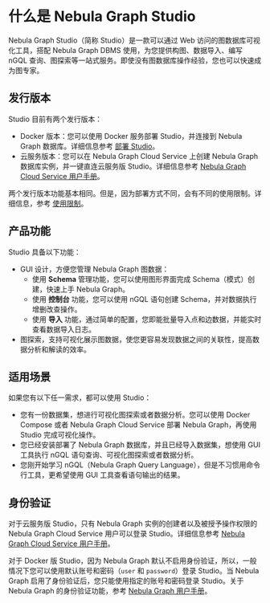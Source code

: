 # 什么是 Nebula Graph Studio

Nebula Graph Studio（简称 Studio）是一款可以通过 Web 访问的图数据库可视化工具，搭配 Nebula Graph DBMS 使用，为您提供构图、数据导入、编写 nGQL 查询、图探索等一站式服务。即使没有图数据库操作经验，您也可以快速成为图专家。

## 发行版本

Studio 目前有两个发行版本：

- Docker 版本：您可以使用 Docker 服务部署 Studio，并连接到 Nebula Graph 数据库。详细信息参考 [部署 Studio](../deploy-connect/st-ug-connect.md)。
- 云服务版本：您可以在 Nebula Graph Cloud Service 上创建 Nebula Graph 数据库实例，并一键直连云服务版 Studio。详细信息参考 [Nebula Graph Cloud Service 用户手册](https://cloud-docs.nebula-graph.com.cn/cn/posts/manage-instances/dbaas-ug-connect-nebulastudio/ "点击前往 Nebula Graph Cloud Service 用户手册")。

两个发行版本功能基本相同。但是，因为部署方式不同，会有不同的使用限制。详细信息，参考 [使用限制](st-ug-limitations.md)。

## 产品功能

Studio 具备以下功能：

- GUI 设计，方便您管理 Nebula Graph 图数据：
  - 使用 **Schema** 管理功能，您可以使用图形界面完成 Schema（模式）创建，快速上手 Nebula Graph。
  - 使用 **控制台** 功能，您可以使用 nGQL 语句创建 Schema，并对数据执行增删改查操作。
  - 使用 **导入** 功能，通过简单的配置，您即能批量导入点和边数据，并能实时查看数据导入日志。
- 图探索，支持可视化展示图数据，使您更容易发现数据之间的关联性，提高数据分析和解读的效率。

## 适用场景

如果您有以下任一需求，都可以使用 Studio：

- 您有一份数据集，想进行可视化图探索或者数据分析。您可以使用 Docker Compose 或者 Nebula Graph Cloud Service 部署 Nebula Graph，再使用 Studio 完成可视化操作。
- 您已经安装部署了 Nebula Graph 数据库，并且已经导入数据集，想使用 GUI 工具执行 nGQL 语句查询、可视化图探索或者数据分析。
- 您刚开始学习 nGQL（Nebula Graph Query Language），但是不习惯用命令行工具，更希望使用 GUI 工具查看语句输出的结果。

## 身份验证

对于云服务版 Studio，只有 Nebula Graph 实例的创建者以及被授予操作权限的 Nebula Graph Cloud Service 用户可以登录 Studio。详细信息参考 [Nebula Graph Cloud Service 用户手册](https://cloud-docs.nebula-graph.com.cn/cn/posts/manage-instances/dbaas-ug-connect-nebulastudio/ "点击前往 Nebula Graph Cloud Service 用户手册")。

对于 Docker 版 Studio，因为 Nebula Graph 默认不启用身份验证，所以，一般情况下您可以使用默认账号和密码（`user` 和 `password`）登录 Studio。当 Nebula Graph 启用了身份验证后，您只能使用指定的账号和密码登录 Studio。关于 Nebula Graph 的身份验证功能，参考 [Nebula Graph 用户手册](https://docs.nebula-graph.com.cn/manual-CN/3.build-develop-and-administration/4.account-management-statements/authentication/ "点击前往 Nebula Graph 官网")。
